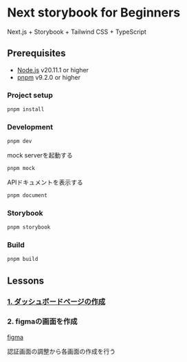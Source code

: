 # Next storybook for Beginners

Next.js + Storybook + Tailwind CSS + TypeScript

## Prerequisites

- [Node.js](https://nodejs.org/) v20.11.1 or higher
- [pnpm](https://pnpm.io/ja/installation) v9.2.0 or higher

### Project setup

```bash
pnpm install
```

### Development

```bash
pnpm dev
```

mock serverを起動する

```bash
pnpm mock
```

APIドキュメントを表示する

```bash
pnpm document
```

### Storybook

```bash
pnpm storybook
```

### Build

```bash
pnpm build
```

## Lessons

### [1. ダッシュボードページの作成](./lessons/01-dashboard.md)

### 2. figmaの画面を作成

[figma](https://www.figma.com/design/7goNMSPGoQElMnAtZUsGMh/%E3%82%B5%E3%83%B3%E3%83%97%E3%83%AB%E7%A9%BA%E8%AA%BF?node-id=1%3A12229&t=Jfzh4q7XpqzCm2z6-1)

認証画面の調整から各画面の作成を行う
